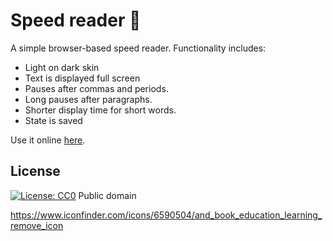 # Speed reader 📖

A simple browser-based speed reader. Functionality includes:

- Light on dark skin
- Text is displayed full screen
- Pauses after commas and periods.
- Long pauses after paragraphs.
- Shorter display time for short words.
- State is saved

Use it online [here](https://speedreader.ylhyra.is/).

## License

[![License: CC0](https://img.shields.io/badge/License-CC0-lightgrey.svg)](http://creativecommons.org/publicdomain/zero/1.0/) Public domain

https://www.iconfinder.com/icons/6590504/and_book_education_learning_remove_icon
